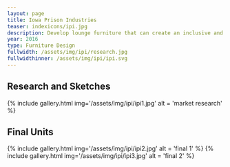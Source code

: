```yaml
---
layout: page
title: Iowa Prison Industries
teaser: indexicons/ipi.jpg
description: Develop lounge furniture that can create an inclusive and welcoming environment within municipal settings.
year: 2016
type: Furniture Design
fullwidth: /assets/img/ipi/research.jpg
fullwidthinner: /assets/img/ipi/ipi.svg
---
```

## Research and Sketches
{% include gallery.html img='/assets/img/ipi/ipi1.jpg' alt = 'market research' %}
## Final Units
{% include gallery.html img='/assets/img/ipi/ipi2.jpg' alt = 'final 1' %}
{% include gallery.html img='/assets/img/ipi/ipi3.jpg' alt = 'final 2' %}